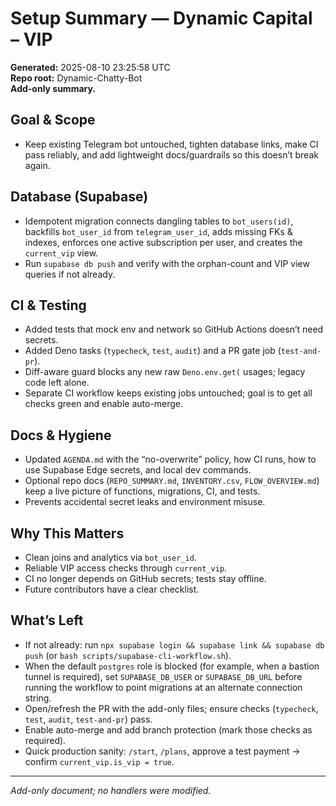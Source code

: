 # Setup Summary — Dynamic Capital – VIP

**Generated:** 2025-08-10 23:25:58 UTC\
**Repo root:** Dynamic-Chatty-Bot\
**Add-only summary.**

## Goal & Scope

- Keep existing Telegram bot untouched, tighten database links, make CI pass
  reliably, and add lightweight docs/guardrails so this doesn’t break again.

## Database (Supabase)

- Idempotent migration connects dangling tables to `bot_users(id)`, backfills
  `bot_user_id` from `telegram_user_id`, adds missing FKs & indexes, enforces
  one active subscription per user, and creates the `current_vip` view.
- Run `supabase db push` and verify with the orphan-count and VIP view queries
  if not already.

## CI & Testing

- Added tests that mock env and network so GitHub Actions doesn’t need secrets.
- Added Deno tasks (`typecheck`, `test`, `audit`) and a PR gate job
  (`test-and-pr`).
- Diff-aware guard blocks any new raw `Deno.env.get(` usages; legacy code left
  alone.
- Separate CI workflow keeps existing jobs untouched; goal is to get all checks
  green and enable auto-merge.

## Docs & Hygiene

- Updated `AGENDA.md` with the “no-overwrite” policy, how CI runs, how to use
  Supabase Edge secrets, and local dev commands.
- Optional repo docs (`REPO_SUMMARY.md`, `INVENTORY.csv`, `FLOW_OVERVIEW.md`)
  keep a live picture of functions, migrations, CI, and tests.
- Prevents accidental secret leaks and environment misuse.

## Why This Matters

- Clean joins and analytics via `bot_user_id`.
- Reliable VIP access checks through `current_vip`.
- CI no longer depends on GitHub secrets; tests stay offline.
- Future contributors have a clear checklist.

## What’s Left

- If not already: run `npx supabase login && supabase link && supabase db push`
  (or `bash scripts/supabase-cli-workflow.sh`).
- When the default `postgres` role is blocked (for example, when a bastion
  tunnel is required), set `SUPABASE_DB_USER` or `SUPABASE_DB_URL` before
  running the workflow to point migrations at an alternate connection string.
- Open/refresh the PR with the add-only files; ensure checks (`typecheck`,
  `test`, `audit`, `test-and-pr`) pass.
- Enable auto-merge and add branch protection (mark those checks as required).
- Quick production sanity: `/start`, `/plans`, approve a test payment → confirm
  `current_vip.is_vip = true`.

---

_Add-only document; no handlers were modified._
